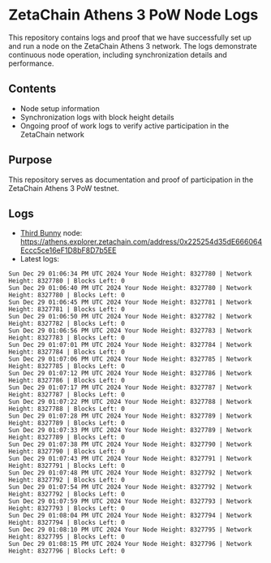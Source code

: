 # ZetaChain Athens 3 PoW Node Logs
This repository contains logs and proof that we have successfully set up and run a node on the ZetaChain Athens 3 network. The logs demonstrate continuous node operation, including synchronization details and performance.

## Contents
- Node setup information
- Synchronization logs with block height details
- Ongoing proof of work logs to verify active participation in the ZetaChain network

## Purpose
This repository serves as documentation and proof of participation in the ZetaChain Athens 3 PoW testnet.

## Logs

- [Third Bunny](https://thirdbunny.xyz/) node: https://athens.explorer.zetachain.com/address/0x225254d35dE666064Eccc5ce16eF1D8bF8D7b5EE
- Latest logs:
```
Sun Dec 29 01:06:34 PM UTC 2024 Your Node Height: 8327780 | Network Height: 8327780 | Blocks Left: 0
Sun Dec 29 01:06:40 PM UTC 2024 Your Node Height: 8327780 | Network Height: 8327780 | Blocks Left: 0
Sun Dec 29 01:06:45 PM UTC 2024 Your Node Height: 8327781 | Network Height: 8327781 | Blocks Left: 0
Sun Dec 29 01:06:50 PM UTC 2024 Your Node Height: 8327782 | Network Height: 8327782 | Blocks Left: 0
Sun Dec 29 01:06:56 PM UTC 2024 Your Node Height: 8327783 | Network Height: 8327783 | Blocks Left: 0
Sun Dec 29 01:07:01 PM UTC 2024 Your Node Height: 8327784 | Network Height: 8327784 | Blocks Left: 0
Sun Dec 29 01:07:06 PM UTC 2024 Your Node Height: 8327785 | Network Height: 8327785 | Blocks Left: 0
Sun Dec 29 01:07:12 PM UTC 2024 Your Node Height: 8327786 | Network Height: 8327786 | Blocks Left: 0
Sun Dec 29 01:07:17 PM UTC 2024 Your Node Height: 8327787 | Network Height: 8327787 | Blocks Left: 0
Sun Dec 29 01:07:22 PM UTC 2024 Your Node Height: 8327788 | Network Height: 8327788 | Blocks Left: 0
Sun Dec 29 01:07:28 PM UTC 2024 Your Node Height: 8327789 | Network Height: 8327789 | Blocks Left: 0
Sun Dec 29 01:07:33 PM UTC 2024 Your Node Height: 8327789 | Network Height: 8327789 | Blocks Left: 0
Sun Dec 29 01:07:38 PM UTC 2024 Your Node Height: 8327790 | Network Height: 8327790 | Blocks Left: 0
Sun Dec 29 01:07:43 PM UTC 2024 Your Node Height: 8327791 | Network Height: 8327791 | Blocks Left: 0
Sun Dec 29 01:07:48 PM UTC 2024 Your Node Height: 8327792 | Network Height: 8327792 | Blocks Left: 0
Sun Dec 29 01:07:54 PM UTC 2024 Your Node Height: 8327792 | Network Height: 8327792 | Blocks Left: 0
Sun Dec 29 01:07:59 PM UTC 2024 Your Node Height: 8327793 | Network Height: 8327793 | Blocks Left: 0
Sun Dec 29 01:08:04 PM UTC 2024 Your Node Height: 8327794 | Network Height: 8327794 | Blocks Left: 0
Sun Dec 29 01:08:10 PM UTC 2024 Your Node Height: 8327795 | Network Height: 8327795 | Blocks Left: 0
Sun Dec 29 01:08:15 PM UTC 2024 Your Node Height: 8327796 | Network Height: 8327796 | Blocks Left: 0
```
